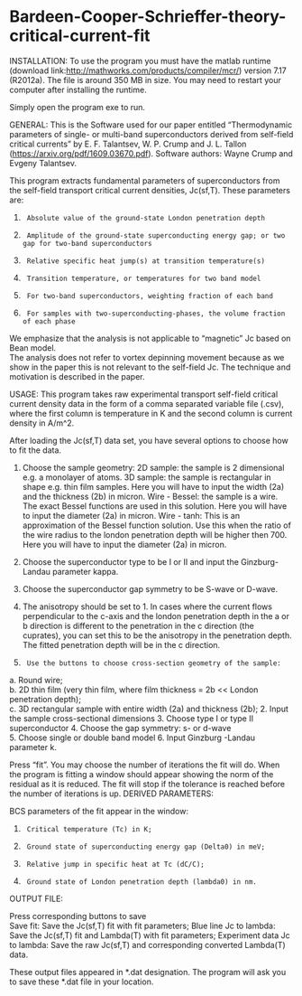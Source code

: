 # Bardeen-Cooper-Schrieffer-theory-critical-current-fit

INSTALLATION:
To use the program you must have the matlab runtime (download link:http://mathworks.com/products/compiler/mcr/) version 7.17 (R2012a). The file is around 350 MB in size. You may need to restart your computer after installing the runtime.

Simply open the program exe to run.


GENERAL:
This is the Software used for our paper entitled
“Thermodynamic parameters of single- or multi-band superconductors derived from self-field critical currents”
by E. F. Talantsev, W. P. Crump and J. L. Tallon (https://arxiv.org/pdf/1609.03670.pdf). 
Software authors: Wayne Crump and Evgeny Talantsev.
 
This program extracts fundamental parameters of superconductors from the self-field transport critical current densities, Jc(sf,T). These parameters are:
 
1.      Absolute value of the ground-state London penetration depth
2.      Amplitude of the ground-state superconducting energy gap; or two gap for two-band superconductors
3.      Relative specific heat jump(s) at transition temperature(s) 
4.      Transition temperature, or temperatures for two band model  
5.      For two-band superconductors, weighting fraction of each band  
6.      For samples with two-superconducting-phases, the volume fraction of each phase   

We emphasize that the analysis is not applicable to “magnetic” Jc based on Bean model.  
The analysis does not refer to vortex depinning movement because as we show in the paper this is not relevant to the self-field Jc.
The technique and motivation is described in the paper.

USAGE:
This program takes raw experimental transport self-field critical current density data in the form of a comma separated variable file (.csv), where the first column is temperature in K and the second column is current density in A/m^2.  

After loading the Jc(sf,T) data set, you have several options to choose how to fit the data.
1. Choose the sample geometry:
   2D sample: the sample is 2 dimensional e.g. a monolayer of atoms.
   3D sample: the sample is rectangular in shape e.g. thin film samples. Here you will have to input the width (2a) and the thickness (2b) in micron.
   Wire - Bessel: the sample is a wire. The exact Bessel functions are used in this solution. Here you will have to input the diameter (2a) in micron.
   Wire - tanh: This is an approximation of the Bessel function solution. Use this when the ratio of the wire radius to the london penetration depth will be higher then 700. Here you will have to input the diameter (2a) in micron.
2. Choose the superconductor type to be I or II and input the Ginzburg-Landau parameter kappa.
3. Choose the superconductor gap symmetry to be S-wave or D-wave.
4. The anisotropy should be set to 1. In cases where the current flows perpendicular to the c-axis and the london penetration depth in the a or b direction is different to the penetration in the c direction (the cuprates), you can set this to be the anisotropy in the penetration depth. The fitted penetration depth will be in the c direction.





1.      Use the buttons to choose cross-section geometry of the sample: 
  a.    Round wire;  
  b.    2D thin film (very thin film, where film thickness = 2b << London penetration depth);  
  c.    3D rectangular sample with entire width (2a) and thickness (2b);
2.      Input the sample cross-sectional dimensions
3.      Choose type I or type II superconductor
4.      Choose the gap symmetry: s- or d-wave  
5.      Choose single or double band model
6.      Input Ginzburg -Landau parameter k.

 
Press “fit”. You may choose the number of iterations the fit will do. When the program is fitting a window should appear showing the norm of the residual as it is reduced. The fit will stop if the tolerance is reached before the number of iterations is up.
DERIVED PARAMETERS:
 
BCS parameters of the fit appear in the window:
 
1.      Critical temperature (Tc) in K;
2.      Ground state of superconducting energy gap (Delta0) in meV;
3.      Relative jump in specific heat at Tc (dC/C);
4.      Ground state of London penetration depth (lambda0) in nm.

 
OUTPUT FILE:
 
Press corresponding buttons to save    
Save fit: Save the Jc(sf,T) fit with fit parameters;
Blue line Jc to lambda: Save the Jc(sf,T) fit and Lambda(T) with fit parameters;
Experiment data Jc to lambda: Save the raw Jc(sf,T) and corresponding converted Lambda(T) data.   

 
These output files appeared in *.dat designation.
The program will ask you to save these *.dat file in your location.
